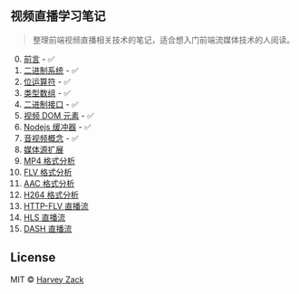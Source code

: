 ## 视频直播学习笔记

> 整理前端视频直播相关技术的笔记，适合想入门前端流媒体技术的人阅读。

0. [前言](./00-foreword) - :white_check_mark:
1. [二进制系统](./01-binarySystem) - :white_check_mark:
1. [位运算符](./02-BitOperator) - :white_check_mark:
1. [类型数组](./03-TypedArray) - :white_check_mark:
1. [二进制接口](./04-WebBinaryApi) - :white_check_mark:
1. [视频 DOM 元素](./05-HTMLElementVideo) - :white_check_mark:
1. [Nodejs 缓冲器](./06-NodejsBuffer) - :white_check_mark:
1. [音视频概念](./07-concept) - :white_check_mark:
1. [媒体源扩展](./08-MediaSourceExtensions)
1. [MP4 格式分析](./09-MP4Analysis)
1. [FLV 格式分析](./10-FLVAnalysis)
1. [AAC 格式分析](./11-AACAnalysis)
1. [H264 格式分析](./12-H264Analysis)
1. [HTTP-FLV 直播流](./13-FLVStreaming)
1. [HLS 直播流](./14-HLSStreaming)
1. [DASH 直播流](./15-DASHStreaming)

## License

MIT © [Harvey Zack](https://sleepy.im/)
